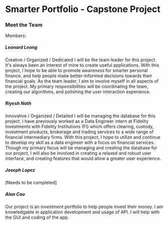 # Smarter Portfolio - Capstone Project

### Meet the Team
Members:

##### Leonard Leong
Creative / Organized / Dedicated 
I will be the team leader for this project. It's always been an interest of mine to create useful applications. With this project, I hope to be able to promote awareness for smarter personal finance, and help people make better-informed decisions towards their financial goals. As the team leader, I aim to involve myself in all aspects of the project. My primary responsibilities will be coordinating the team, creating our algorithms, and polishing the user interaction experience.

##### Riyesh Nath
Innovative / Organized / Detailed 
I will be managing the database for this project. I have previously worked as a Data Engineer intern at Fidelity Investments with Fidelity Institutions (FI) which offers clearing, custody, investment products, brokerage and trading services to a wide range of financial intermediary firms. With this project, I hope to utilize and continue to develop my skill as a data engineer with a focus on financial services.  Though my primary focus will be managing and creating the database for our project, I will also be involved in creating a relaxed and robust user interface, and creating features that would allow a greater user experience.       
    
##### Joseph Lopez
[Needs to be completed]
    
##### Alan Cao
Our project is an investment portfolio to help people invest their money. I am knowledgable in application development and usage of API. I will help with the GUI and coding of the app.
